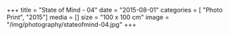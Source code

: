 +++
title = "State of Mind - 04"
date = "2015-08-01"
categories = [ "Photo Print", "2015"]
media = []
size = "100 x 100 cm"
image = "/img/photography/stateofmind-04.jpg"
+++
